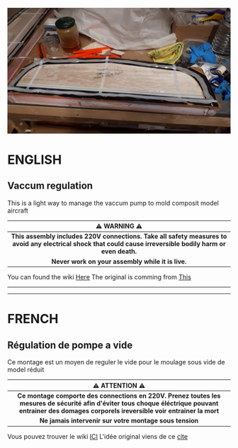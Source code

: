 ![](https://github.com/ZINKTiti/Regulation-pompe-a-vide-light/blob/main/20%20Boitier/40%20IMAGE/20190518_193221.jpg)

# ENGLISH

## Vaccum regulation

This is a light way to manage the vaccum pump to mold composit model aircraft

:warning: WARNING :warning: |
:--:|
**This assembly includes 220V connections. Take all safety measures to avoid any electrical shock that could cause irreversible bodily harm or even death.**|
**Never work on your assembly while it is live.**|

You can found the wiki  [Here](https://github.com/ZINKTiti/Regulation-pompe-a-vide-light/wiki)
The original is comming from [This](https://www.rcgroups.com/forums/showthread.php?2617244-Arduino-vacuum-pump-controller/page2)

---
---

# FRENCH

## Régulation de pompe a vide

Ce montage est un moyen de reguler le vide pour le moulage sous vide de model réduit

:warning: ATTENTION :warning: |
:--:|
**Ce montage comporte des connections en 220V. Prenez toutes les mesures de sécurité afin d'éviter tous choque éléctrique pouvant entrainer des domages corporels ireversible voir entrainer la mort**|
**Ne jamais intervenir sur votre montage sous tension**|

Vous pouvez trouver le wiki [ICI](https://github.com/ZINKTiti/Regulation-pompe-a-vide-light/wiki)
L'idée original viens de ce [cite](https://www.rcgroups.com/forums/showthread.php?2617244-Arduino-vacuum-pump-controller/page2)

